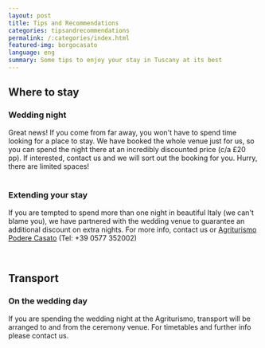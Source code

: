 ```yaml
---
layout: post
title: Tips and Recommendations
categories: tipsandrecommendations
permalink: /:categories/index.html
featured-img: borgocasato
language: eng
summary: Some tips to enjoy your stay in Tuscany at its best
---
```




## Where to stay

### Wedding night

Great news! If you come from far away, you won't have to spend time looking for a place to stay. We have booked the whole venue just for us, so you can spend the night there at an incredibly discounted price (c/a £20 pp). If interested, contact us and we will sort out the booking for you. Hurry, there are limited spaces!
<br> 
<br> 
### Extending your stay

If you are tempted to spend more than one night in beautiful Italy (we can't blame you), we have partnered with the wedding venue to guarantee an additional discount on extra nights. For more info, contact us or [Agriturismo Podere Casato](https://www.agriturismopoderecasato.it/) (Tel: +39 0577 352002) 



<br> 

## Transport  

### On the wedding day

If you are spending the wedding night at the Agriturismo, transport will be arranged to and from the ceremony venue. For timetables and further info please contact us. 

 